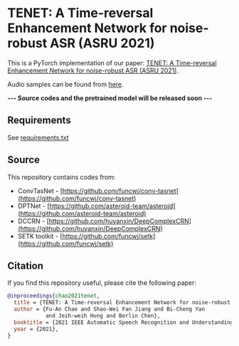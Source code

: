 # TENET: A Time-reversal Enhancement Network for noise-robust ASR (ASRU 2021)

This is a PyTorch implementation of our paper: [TENET: A Time-reversal Enhancement Network for noise-robust ASR (ASRU 2021)](https://arxiv.org/abs/2107.01531).
  
Audio samples can be found from [here](https://fuann.github.io/TENET).

**--- Source codes and the pretrained model will be released soon ---**

## Requirements

See [requirements.txt](requirements)

## Source

This repository contains codes from:
* ConvTasNet - [https://github.com/funcwj/conv-tasnet](https://github.com/funcwj/conv-tasnet)
* DPTNet - [https://github.com/asteroid-team/asteroid](https://github.com/asteroid-team/asteroid)
* DCCRN - [https://github.com/huyanxin/DeepComplexCRN](https://github.com/huyanxin/DeepComplexCRN)
* SETK toolkit - [https://github.com/funcwj/setk](https://github.com/funcwj/setk)

## Citation

If you find this repository useful, please cite the following paper:

``` bibtex
@inproceedings{chao2021tenet,
  title = {TENET: A Time-reversal Enhancement Network for noise-robust ASR},
  author = {Fu-An Chao and Shao-Wei Fan Jiang and Bi-Cheng Yan 
            and Jeih-weih Hung and Berlin Chen},
  booktitle = {2021 IEEE Automatic Speech Recognition and Understanding Workshop (ASRU)},
  year = {2021},
}
```


